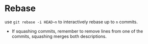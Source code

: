 # Rebase
use `git rebase -i HEAD~n`  to interactively rebase up to `n` commits.
- If squashing commits, remember to remove lines from one of the commits, squashing merges both descriptions.
